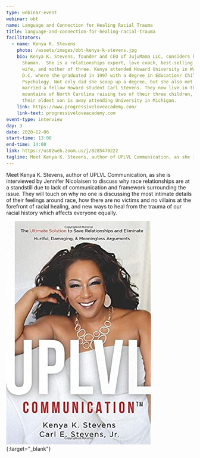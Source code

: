 ```yaml
---
type: webinar-event
webinar: obt
name: Language and Connection for Healing Racial Trauma
title: language-and-connection-for-healing-racial-trauma
facilitators:
  - name: Kenya K. Stevens
    photo: /assets/images/obt-kenya-k-stevens.jpg
    bio: Kenya K. Stevens, founder and CEO of JujuMama LLC, considers herself a Love
      Shaman.  She is a relationships expert, love coach, best-selling author,
      wife, and mother of three. Kenya attended Howard University in Washington
      D.C. where she graduated in 1997 with a degree in Education/ Child
      Psychology. Not only did she scoop up a degree, but she also met and
      married a fellow Howard student Carl Stevens. They now live in the
      mountains of North Carolina raising two of their three children, while
      their eldest son is away attending University in Michigan.
    link: https://www.progressiveloveacademy.com/
    link-text: progressiveloveacademy.com
event-type: interview
day: 3
date: 2020-12-06
start-time: 13:00
end-time: 14:00
link: https://us02web.zoom.us/j/8285470222
tagline: Meet Kenya K. Stevens, author of UPLVL Communication, as she is interviewed by Jennifer Nicolaisen to discuss why race relationships are at a standstill due to lack of communication and framework surrounding the issue. They will touch on why no one is discussing the most intimate details of their feelings around race, how there are no victims and no villains at the forefront of racial healing, and new ways to heal from the trauma of our racial history which affects everyone equally.
---
```


Meet Kenya K. Stevens, author of UPLVL Communication, as she is interviewed by Jennifer Nicolaisen to discuss why race relationships are at a standstill due to lack of communication and framework surrounding the issue. They will touch on why no one is discussing the most intimate details of their feelings around race, how there are no victims and no villains at the forefront of racial healing, and new ways to heal from the trauma of our racial history which affects everyone equally.

[![UPLVL Communication by Kenya K. Stevens](/assets/images/obt-book-UPLVL-communication.jpg)](https://www.firestorm.coop/onebigtable){:target="_blank"}

